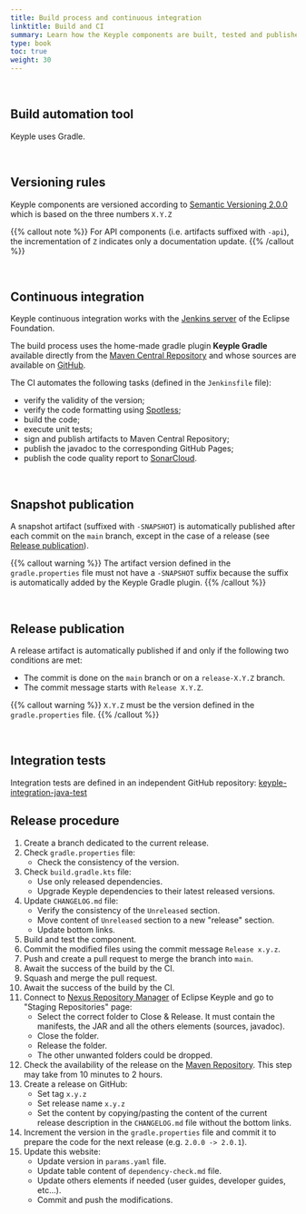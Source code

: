 ```yaml
---
title: Build process and continuous integration
linktitle: Build and CI
summary: Learn how the Keyple components are built, tested and published.
type: book
toc: true
weight: 30
---
```


<br>

## Build automation tool

Keyple uses Gradle.

<br>

## Versioning rules

Keyple components are versioned according to [Semantic Versioning 2.0.0](https://semver.org) which is based on the three numbers `X.Y.Z`

{{% callout note %}}
For API components (i.e. artifacts suffixed with `-api`), the incrementation of `Z` indicates only a documentation update.
{{% /callout %}}

<br>

## Continuous integration

Keyple continuous integration works with the [Jenkins server](https://ci.eclipse.org/keyple/job/Keyple/) of the Eclipse Foundation.

The build process uses the home-made gradle plugin **Keyple Gradle** available directly from the [Maven Central Repository](https://central.sonatype.com/search?q=keyple-gradle) and whose sources are available on [GitHub](https://github.com/eclipse-keyple/keyple-ops).

The CI automates the following tasks (defined in the `Jenkinsfile` file):
* verify the validity of the version;
* verify the code formatting using [Spotless](https://github.com/diffplug/spotless);
* build the code;
* execute unit tests;
* sign and publish artifacts to Maven Central Repository;
* publish the javadoc to the corresponding GitHub Pages;
* publish the code quality report to [SonarCloud](https://sonarcloud.io/organizations/eclipse/projects?search=keyple&sort=-analysis_date).

<br>

## Snapshot publication

A snapshot artifact (suffixed with `-SNAPSHOT`) is automatically published after each commit on the `main` branch, except in the case of a release (see [Release publication](#release-publication)).

{{% callout warning %}}
The artifact version defined in the `gradle.properties` file must not have a `-SNAPSHOT` suffix because the suffix is automatically added by the Keyple Gradle plugin.
{{% /callout %}}

<br>

## Release publication

A release artifact is automatically published if and only if the following two conditions are met:
* The commit is done on the `main` branch or on a `release-X.Y.Z` branch.
* The commit message starts with `Release X.Y.Z`.

{{% callout warning %}}
`X.Y.Z` must be the version defined in the `gradle.properties` file.
{{% /callout %}}

<br>

## Integration tests

Integration tests are defined in an independent GitHub repository: [keyple-integration-java-test](https://github.com/eclipse-keyple/keyple-integration-java-test)

## Release procedure

1. Create a branch dedicated to the current release.
2. Check `gradle.properties` file:
    - Check the consistency of the version.
3. Check `build.gradle.kts` file:
    - Use only released dependencies.
    - Upgrade Keyple dependencies to their latest released versions.
4. Update `CHANGELOG.md` file:
    - Verify the consistency of the `Unreleased` section.
    - Move content of `Unreleased` section to a new "release" section.
    - Update bottom links.
5. Build and test the component.
6. Commit the modified files using the commit message `Release x.y.z`.
7. Push and create a pull request to merge the branch into `main`.
8. Await the success of the build by the CI.
9. Squash and merge the pull request.
10. Await the success of the build by the CI.
11. Connect to [Nexus Repository Manager](https://oss.sonatype.org/#welcome) of Eclipse Keyple and go to "Staging Repositories" page:
    - Select the correct folder to Close & Release. It must contain the manifests, the JAR and all the others elements (sources, javadoc).
    - Close the folder.
    - Release the folder.
    - The other unwanted folders could be dropped.
12. Check the availability of the release on the [Maven Repository](https://repo.maven.apache.org/maven2/org/eclipse/keyple/). This step may take from 10 minutes to 2 hours.
13. Create a release on GitHub:
    - Set tag `x.y.z`
    - Set release name `x.y.z`
    - Set the content by copying/pasting the content of the current release description in the `CHANGELOG.md` file without the bottom links.
14. Increment the version in the `gradle.properties` file and commit it to prepare the code for the next release (e.g. `2.0.0 -> 2.0.1`).
15. Update this website:
    - Update version in `params.yaml` file.
    - Update table content of `dependency-check.md` file.
    - Update others elements if needed (user guides, developer guides, etc...).
    - Commit and push the modifications.